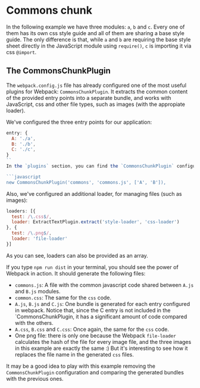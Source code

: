 # Commons chunk

In the following example we have three modules: `a`, `b` and `c`. Every one of them has its own css style guide and all of them are sharing a base style guide. The only difference is that, while `a` and `b` are requiring the base style sheet directly in the JavaScript module using `require()`, `c` is importing it via css `@import`. 

## The CommonsChunkPlugin
The `webpack.config.js` file has already configured one of the most useful plugins for Webpack: `CommonsChunkPlugin`. It extracts the common content of the provided entry points into a separate bundle, and works with JavaScript, css and other file types, such as images (with the appropiate loader).

We've configured the three entry points for our application:

```javascript
entry: {
  A: './a',
  B: './b',
  C: './c',
}
``
In the `plugins` section, you can find the `CommonsChunkPlugin` configured to extract the common code of `A` and `B` entries, but not `C`:

```javascript
new CommonsChunkPlugin('commons', 'commons.js', ['A', 'B']),
```
Also, we've configured an additional loader, for managing files (such as images):
```javascript
loaders: [{
  test: /\.css$/,
  loader: ExtractTextPlugin.extract('style-loader', 'css-loader')
}, { 
  test: /\.png$/, 
  loader: 'file-loader' 
}]
```
As you can see, loaders can also be provided as an array.

If you type `npm run dist` in your terminal, you should see the power of Webpack in action. It should generate the following files:

- `commons.js`: A file with the common javascript code shared between `A.js` and `B.js` modules.
- `common.css`: The same for the `css` code.
- `A.js`, `B.js` and `C.js`: One bundle is generated for each entry configured in webpack. Notice that, since the C entry is not included in the `CommonsChunkPlugin, it has a significant amount of code compared with the others.
- `A.css`, `B.css` and `C.css`: Once again, the same for the `css` code.
- One png file: there is only one because the Webpack `file-loader` calculates the hash of the file for every image file, and the three images in this example are exactly the same :) But it's interesting to see how it replaces the file name in the generated `css` files.

It may be a good idea to play with this example removing the `CommonsChunkPlugin` configuration and comparing the generated bundles with the previous ones.